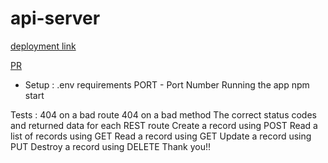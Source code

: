 # api-server

[deployment link](https://api-server-jdeitawi.herokuapp.com/)

[PR](https://github.com/jdeitawimostafa/api-server/pull/1)


  - Setup :
 .env requirements
    PORT - Port Number
        Running the app
      npm start

Tests : 
404 on a bad route
404 on a bad method
The correct status codes and returned data for each REST route
Create a record using POST
Read a list of records using GET
Read a record using GET
Update a record using PUT
Destroy a record using DELETE
Thank you!!
